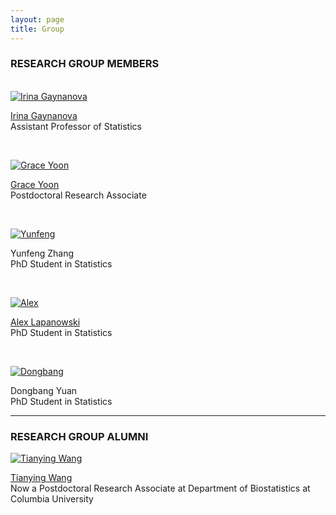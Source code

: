 ```yaml
---
layout: page
title: Group
---
```


### RESEARCH GROUP MEMBERS

<div class="container">
<div class="row">&nbsp;</div>
	

<div class="row">
	<div class="col-md-3"><a class="thumb" href="#">
		<img src="https://irinagain.github.io/img/IMG_3442.jpg" class="img-responsive" alt="Irina Gaynanova" /></a>
	</div>
	<div class="col-md-6">
		<p> <a href="https://irinagain.github.io"> Irina Gaynanova </a> <br>
		Assistant Professor of Statistics </p>
	</div>
</div>

<!--![](img/IMG_3442.jpg) Irina Gaynanova -->

<p> <br>
</p>

<div class="row">
	<div class="col-md-3"><a class="thumb" href="#">
		<img src="https://irinagain.github.io/img/GraceYoon.jpg" class="img-responsive" alt="Grace Yoon"/></a>
	</div>
	<div class="col-md-6">
		<p><a href="http://www.stat.tamu.edu/~gyoon/"> Grace Yoon </a> <br>
		Postdoctoral Research Associate	</p>
	</div>
</div>

<p> <br>
</p>

<div class="row">
	<div class="col-md-3"><a class="thumb" href="#">
		<img src="https://irinagain.github.io/img/Yunfeng.jpg" class="img-responsive" alt="Yunfeng"/></a>
	</div>
	<div class="col-md-6">
		<p> Yunfeng Zhang  <br>
		PhD Student in Statistics</p>
	</div>
</div>

<p> <br>
</p>

<div class="row">
	<div class="col-md-3"><a class="thumb" href="#">
		<img src="https://irinagain.github.io/img/AlexL.jpg" class="img-responsive" alt="Alex"/></a>
	</div>
	<div class="col-md-6">
		<p><a href="https://sites.google.com/view/alexander-f-lapanowski/home">Alex Lapanowski </a><br>
		PhD Student in Statistics	</p>
	</div>
</div>

<p> <br>
</p>

<div class="row">
	<div class="col-md-3"><a class="thumb" href="#">
		<img src="https://irinagain.github.io/img/Dongbang.jpg" class="img-responsive" alt="Dongbang"/></a>
	</div>
	<div class="col-md-6">
		<p>Dongbang Yuan <br>
		PhD Student in Statistics	</p>
	</div>
</div>

<hr>

</div>

### RESEARCH GROUP ALUMNI

<div class="row">
	<div class="col-md-3"><a class="thumb" href="#">
		<img src="https://irinagain.github.io/img/wang_tianying.jpg" class="img-responsive" alt="Tianying Wang"/></a>
	</div>
	<div class="col-md-6">
		<p><a href="https://tianyingw.github.io"> Tianying Wang </a> <br>
		Now a Postdoctoral Research Associate at Department of Biostatistics at Columbia University</p>
	</div>
</div>

